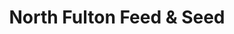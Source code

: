 ---
title: "North Fulton Feed & Seed"
url: /alpharetta/north-fulton-feed-und-seed/
shop: Dorfladen
---